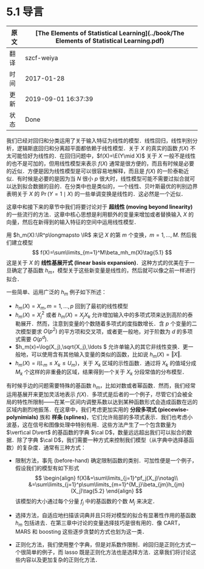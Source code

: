 # 5.1 导言

| 原文   | [The Elements of Statistical Learning](../book/The Elements of Statistical Learning.pdf) |
| ---- | ---------------------------------------- |
| 翻译   | szcf-weiya                               |
| 时间   | 2017-01-28                               |
|更新| 2019-09-01 16:37:39|
|状态|Done|

我们已经对回归和分类运用了关于输入特征为线性的模型．线性回归，线性判别分析，逻辑斯底回归和分离超平面都依赖于线性模型．关于 $X$ 的真实的函数 $f(X)$ 不太可能恰好为线性的．在回归问题中，$f(X)=\E(Y\mid X)$ 关于 $X$ 一般不是线性的也不是可加的，但用线性模型来表示 $f(X)$ 通常是很方便的，而且有时候是必要的近似．方便是因为线性模型是可以很容易地解释，而且是 $f(X)$ 的一阶泰勒近似．有时候是必要的是因为当 $N$ 很小 $p$ 很大时，线性模型可能不需要过拟合就可以达到拟合数据的目的．在分类中也是类似的，一个线性、贝叶斯最优的判别边界表明关于 $X$ 的 $\Pr(Y=1\mid X)$ 的一些单调变换是线性的．这必然是一个近似．

这章中和接下来的章节中我们将要讨论对于 **超线性 (moving beyond linearity)** 的一些流行的方法．这章中核心思想是利用额外的变量来增加或者替换输入 $X$ 的向量，然后在新得到的输入特征的空间中运用线性模型．

用 $h_m(X):\IR^p\longmapsto \IR$ 来记 $X$ 的第 $m$ 个变换，$m=1,\ldots, M.$ 然后我们建立模型
$$
f(X)=\sum\limits_{m=1}^M\beta_mh_m(X)\tag{5.1}
$$
这是关于 $X$ 的 **线性基展开式 (linear basis expansion)**．这种方式的优美在于一旦确定了基函数 $h_m$，模型关于这些新变量是线性的，然后就可以像之前一样进行拟合．

一些简单、运用广泛的 $h_m$ 例子如下所述：

- $h_m(X)=X_m,m=1,\ldots,p$ 回到了最初的线性模型
- $h_m(X)=X_j^2$ 或者 $h_m(X)=X_jX_k$ 允许增加输入中的多项式项来达到高阶的泰勒展开．然而，注意到变量的个数随着多项式的度指数增长．含 $p$ 个变量的二次模型要求 $O(p^2)$ 的平方项和交叉项，或者更一般地，对于阶数为 $d$ 的多项式需要 $O(p^d)$.
- $h_m(x)=\log(X_j),\sqrt{X_j},\ldots $ 允许单输入的其它非线性变换．更一般地，可以使用含有其他输入变量的类似的函数，比如说  $h_m(X)=\Vert X\Vert$.
- $h_m(X)=I(L_m\le X_k\le U_m)$，关于 $X_k$ 区域的示性函数．通过将 $X_k$ 的值域分成 $M_k$ 个这样的非重叠的区域，结果得到一个关于 $X_k$ 分段常值的分布模型．

有时候手边的问题需要特殊的基函数 $h_m$，比如对数或者幂函数．然而，我们经常运用基展开来更加灵活地表示 $f(X)$．多项式是后者的一个例子，尽管它们会被全局的特性所限制——在某一区间内调整系数以达到某种函数形式会造成函数在远的区域内剧烈地振荡．在这章中，我们考虑更加实用的 **分段多项式 (piecewise-polynimials)** 族和 **样条 (splines)**，它们允许局部的多项式表示．我们也考虑小波基，这在信号和图像处理中特别有用．这些方法产生了一个包含数量为 $\vert\cal D\vert$ 的基函数的字典 $\cal D$，数量远远超出我们可以拟合的数据．除了字典 $\cal D$，我们需要一种方式来控制我们模型（从字典中选择基函数）的复杂度．通常有三种方式：

- 限制方法，事先 (before-hand) 确定限制函数的类别．可加性便是一个例子，假设我们的模型有如下形式
  $$
  \begin{align}
  f(X)&=\sum\limits_{j=1}^pf_j(X_j)\notag\\
  &=\sum\limits_{j=1}^p\sum\limits_{m=1}^{M_j}\beta_{jm}h_{jm}(X_j)\tag{5.2}
  \end{align}
  $$
  该模型的大小通过每个分量 $f_j$ 中的基函数的个数 $M_j$ 来决定．

- 选择方法，自适应地扫描该词典并且只将对模型的拟合有显著性作用的基函数 $h_m$ 包括进去．在第三章中讨论的变量选择技巧是很有用的．像 CART，MARS 和 boosting 这些逐步贪婪的方式也划为这一类．

- 正则化方法，我们使用整个字典，但是对系数作限制．岭回归是正则化方式一个很简单的例子，而 lasso 既是正则化方法也是选择方法．这章我们将讨论这些内容以及更加复杂的正则化方法．
